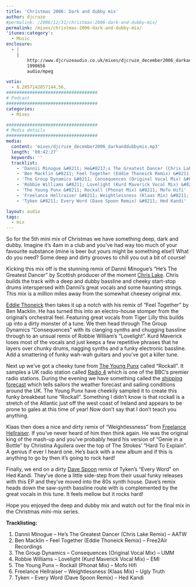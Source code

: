 ```yaml
---
title: 'Christmas 2006: Dark and dubby mix'
author: djcruze
#permalink: /2006/12/31/christmas-2006-dark-and-dubby-mix/
permalink: /mixes/christmas-2006-dark-and-dubby-mix/
'itunes:category':
  - Music
enclosure:
  - |
    |
        http://www.djcruzeaudio.co.uk/mixes/djcruze_december2006_darkanddubbymix.mp3
        1990656
        audio/mpeg

votio:
  - 8.2857142857144,56,
###################################
# Podcast
###################################
categories:
  - Mixes

###################################
# Media details
###################################
media:
  content: 'mixes/djcruze_december2006_darkanddubbymix.mp3'
  length: '00:42:27'
  keywords: ''
  tracklist:
    - 'Dannii Minogue &#8211; He&#8217;s The Greatest Dancer (Chris Lake Remix) &#8211; AATW'
    - 'Ben Macklin &#8211; Feel Together (Eddie Thoneick Remix) &#8211; Free2Air Recordings'
    - 'The Group Dynamics &#8211; Consequences (Original Vocal Mix) &#8211; UMM'
    - 'Robbie Williams &#8211; Lovelight (Kurd Maverick Vocal Mix) &#8211; EMI'
    - 'The Young Punx &#8211; Rockall (Phonat Mix) &#8211; Mofo Hifi'
    - 'Freelance Hellraiser &#8211; Weightlessness (Klaas Mix) &#8211; Ugly Truth'
    - 'Tyken &#8211; Every Word (Dave Spoon Remix) &#8211; Hed Kandi'

layout: audio
tags:
  - mix
---
```


So for the 5th mini mix of Christmas we have something deep, dark and dubby. Imagine it&#8217;s 4am in a club and you&#8217;ve had way too much of your favourite substance (mine is beer but yours might be something else!) What do you need? Some deep and dirty grooves to chill you out a bit of course!

Kicking this mix off is the stunning remix of Dannii Minogue&#8217;s &#8220;He&#8217;s The Greatest Dancer&#8221; by Scottish producer of the moment [Chris Lake][1]. Chris builds the track with a deep and dubby bassline and cheeky start-stop drums interspersed with Dannii&#8217;s great vocals and some haunting strings. This mix is a million miles away from the somewhat cheesey original mix.

[Eddie Thoneick][2] then takes it up a notch with his remix of &#8220;Feel Together&#8221; by Ben Macklin. He has turned this into an electro-house stomper from the original&#8217;s orchestral feel. Featuring great vocals from Tiger Lilly this builds up into a dirty monster of a tune. We then head through The Group Dynamics &#8220;Consequences&#8221; with its clanging synths and chugging bassline through to an unsual remix of Robbie William&#8217;s &#8220;Lovelight&#8221;. Kurd Maverick loses most of the vocals and just keeps a few repetitive phrases that he layers over chunky drums, nagging synths and a funky electronic bassline. Add a smattering of funky wah-wah guitars and you&#8217;ve got a killer tune.

Next up we&#8217;ve got a cheeky tune from [The Young Punx][3] called &#8220;Rockall&#8221;. It samples a UK radio station called [Radio 4][4] which is one of the BBC&#8217;s premier radio stations. During the evening we have something called the [shipping forecast][5] which tells sailors the weather forecast and sailing conditions around the UK. The Young Punx have cheekily sampled it to create this funky breakbeat tune &#8220;Rockall&#8221;. Something I didn&#8217;t know is that rockall is a stretch of the Atlantic just off the west coast of Ireland and appears to be prone to gales at this time of year! Now don&#8217;t say that I don&#8217;t teach you anything.

Klaas then does a nice and dirty remix of &#8220;Weightlessness&#8221; from [Freelance Hellraiser][6]. If you&#8217;ve never heard of him then think again. He was the original king of the mash-up and you&#8217;ve probably heard his version of &#8220;Genie in a Bottle&#8221; by Christina Aguilera over the top of The Strokes&#8217; &#8220;Hard To Explain&#8221;. A genius if ever I heard one. He&#8217;s back with a new album and if this is anything to go by then it&#8217;s going to rock hard!

Finally, we end on a dirty [Dave Spoon][7] remix of Tyken&#8217;s &#8220;Every Word&#8221; on Hed Kandi. They&#8217;ve done a little side-step from their usual funky releases with this EP and they&#8217;ve moved into the 80s synth house. Dave&#8217;s remix heads down the saw-synth bassline route with is complemented by the great vocals in this tune. It feels mellow but it rocks hard!

Hope you enjoyed the deep and dubby mix and watch out for the final mix in the Christmas mini-mix series.

**Tracklisting:**

1. Dannii Minogue &#8211; He&#8217;s The Greatest Dancer (Chris Lake Remix) &#8211; AATW
2. Ben Macklin &#8211; Feel Together (Eddie Thoneick Remix) &#8211; Free2Air Recordings
3. The Group Dynamics &#8211; Consequences (Original Vocal Mix) &#8211; UMM
4. Robbie Williams &#8211; Lovelight (Kurd Maverick Vocal Mix) &#8211; EMI
5. The Young Punx &#8211; Rockall (Phonat Mix) &#8211; Mofo Hifi
6. Freelance Hellraiser &#8211; Weightlessness (Klaas Mix) &#8211; Ugly Truth
7. Tyken &#8211; Every Word (Dave Spoon Remix) &#8211; Hed Kandi

<div style="clear:both;">
</div>

[1]: http://www.chris-lake.com/
[2]: http://www.eddiethoneick.com/
[3]: http://www.theyoungpunx.com/
[4]: http://www.bbc.co.uk/radio4/
[5]: http://www.bbc.co.uk/weather/coast/shipping/
[6]: http://www.thefreelancehellraiser.com/
[7]: http://www.davespoon.co.uk/
